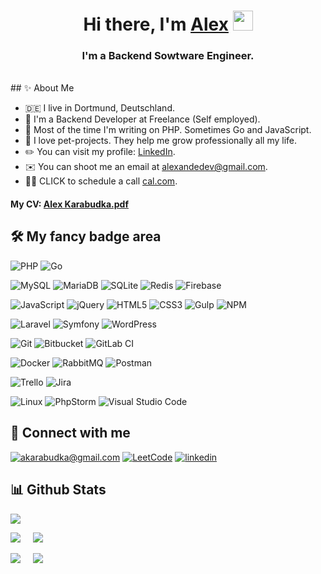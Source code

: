 
<h1 align="center">Hi there, I'm <a href="https://www.linkedin.com/in/akarabudka/" target="_blank">Alex</a> 
<img src="https://github.com/blackcater/blackcater/raw/main/images/Hi.gif" height="32"/></h1>
<h3 align="center">I'm a Backend Sowtware Engineer.</h3>

<br>
## ✨ About Me

- 🇩🇪 I live in Dortmund, Deutschland.
- 🐍 I'm a Backend Developer at Freelance (Self employed).
- 🤖 Most of the time I'm writing on PHP. Sometimes Go and JavaScript.
- 🚀 I love pet-projects. They help me grow professionally all my life.
- ✏️ You can visit my profile: [LinkedIn](https://www.linkedin.com/in/akarabudka/).
- ✉️ You can shoot me an email at [alexandedev@gmail.com](mailto:alexandedev@gmail.com).
- 📖📲 CLICK to schedule a call [cal.com](https://cal.com/alexander-karabudka).

#### My CV: [Alex Karabudka.pdf](https://raw.githubusercontent.com/akrbdk/akrbdk/main/Alex_Karabudka_Backend_Developer_CV.pdf)

## 🛠 My fancy badge area

![PHP](https://img.shields.io/badge/php-%23777BB4.svg?style=for-the-badge&logo=php&logoColor=white)
![Go](https://img.shields.io/badge/go-%2300ADD8.svg?style=for-the-badge&logo=go&logoColor=white)

![MySQL](https://img.shields.io/badge/mysql-%2300f.svg?style=for-the-badge&logo=mysql&logoColor=white)
![MariaDB](https://img.shields.io/badge/MariaDB-003545?style=for-the-badge&logo=mariadb&logoColor=white)
![SQLite](https://img.shields.io/badge/sqlite-%2307405e.svg?style=for-the-badge&logo=sqlite&logoColor=white)
![Redis](https://img.shields.io/badge/redis-%23DD0031.svg?style=for-the-badge&logo=redis&logoColor=white)
![Firebase](https://img.shields.io/badge/Firebase-039BE5?style=for-the-badge&logo=Firebase&logoColor=white)

![JavaScript](https://img.shields.io/badge/javascript-%23323330.svg?style=for-the-badge&logo=javascript&logoColor=%23F7DF1E)
![jQuery](https://img.shields.io/badge/jquery-%230769AD.svg?style=for-the-badge&logo=jquery&logoColor=white)
![HTML5](https://img.shields.io/badge/html5-%23E34F26.svg?style=for-the-badge&logo=html5&logoColor=white)
![CSS3](https://img.shields.io/badge/css3-%231572B6.svg?style=for-the-badge&logo=css3&logoColor=white)
![Gulp](https://img.shields.io/badge/GULP-%23CF4647.svg?style=for-the-badge&logo=gulp&logoColor=white)
![NPM](https://img.shields.io/badge/NPM-%23CB3837.svg?style=for-the-badge&logo=npm&logoColor=white)

![Laravel](https://img.shields.io/badge/laravel-%23FF2D20.svg?style=for-the-badge&logo=laravel&logoColor=white)
![Symfony](https://img.shields.io/badge/symfony-%23000000.svg?style=for-the-badge&logo=symfony&logoColor=white)
![WordPress](https://img.shields.io/badge/WordPress-%23117AC9.svg?style=for-the-badge&logo=WordPress&logoColor=white)

![Git](https://img.shields.io/badge/git-%23F05033.svg?style=for-the-badge&logo=git&logoColor=white)
![Bitbucket](https://img.shields.io/badge/bitbucket-%230047B3.svg?style=for-the-badge&logo=bitbucket&logoColor=white)
![GitLab CI](https://img.shields.io/badge/gitlab%20ci-%23181717.svg?style=for-the-badge&logo=gitlab&logoColor=white)

![Docker](https://img.shields.io/badge/docker-%230db7ed.svg?style=for-the-badge&logo=docker&logoColor=white)
![RabbitMQ](https://img.shields.io/badge/Rabbitmq-FF6600?style=for-the-badge&logo=rabbitmq&logoColor=white)
![Postman](https://img.shields.io/badge/Postman-FF6C37?style=for-the-badge&logo=postman&logoColor=white)

![Trello](https://img.shields.io/badge/Trello-%23026AA7.svg?style=for-the-badge&logo=Trello&logoColor=white)
![Jira](https://img.shields.io/badge/jira-%230A0FFF.svg?style=for-the-badge&logo=jira&logoColor=white)

![Linux](https://img.shields.io/badge/Linux-FCC624?style=for-the-badge&logo=linux&logoColor=black)
![PhpStorm](https://img.shields.io/badge/phpstorm-143?style=for-the-badge&logo=phpstorm&logoColor=black&color=black&labelColor=darkorchid)
![Visual Studio Code](https://img.shields.io/badge/Visual%20Studio%20Code-0078d7.svg?style=for-the-badge&logo=visual-studio-code&logoColor=white)

## 🤝 Connect with me

[![akarabudka@gmail.com](https://img.shields.io/badge/akarabudka@gmail.com%20-%23E62B1E.svg?&style=for-the-badge&logo=mail.ru&logoColor=white)](mailto:akarabudka@gmail.com) 
[![LeetCode](https://img.shields.io/badge/LeetCode-000000?style=for-the-badge&logo=LeetCode&logoColor=#d16c06)](https://leetcode.com/sanyakarabudka/)
[![linkedin](https://img.shields.io/badge/linkedin%20-%230077B5.svg?&style=for-the-badge&logo=linkedin&logoColor=white)](https://www.linkedin.com/in/akarabudka/) 

## 📊 Github Stats

<!--- 
![Metrics](https://metrics.lecoq.io/akrbdk?template=classic&base.community=0&base.metadata=0&isocalendar=1&languages=1&leetcode=1&base=header%2C%20activity%2C%20community%2C%20repositories%2C%20metadata&base.indepth=false&base.hireable=false&base.skip=false&isocalendar=false&isocalendar.duration=full-year&languages=false&languages.limit=20&languages.threshold=0%25&languages.other=false&languages.colors=github&languages.sections=most-used&languages.indepth=false&languages.analysis.timeout=15&languages.analysis.timeout.repositories=7.5&languages.categories=markup%2C%20programming&languages.recent.categories=markup%2C%20programming&languages.recent.load=300&languages.recent.days=300&leetcode=false&leetcode.user=sanyakarabudka&leetcode.sections=solved%2C%20skills%2C%20recent&leetcode.limit.skills=10&leetcode.limit.recent=3&config.timezone=Europe%2FMoscow&config.display=large)
--->
 
![](http://github-profile-summary-cards.vercel.app/api/cards/profile-details?username=akrbdk&theme=darcula)

![](http://github-profile-summary-cards.vercel.app/api/cards/repos-per-language?username=akrbdk&theme=darcula)&nbsp;&nbsp;&nbsp;&nbsp;&nbsp;![](http://github-profile-summary-cards.vercel.app/api/cards/most-commit-language?username=akrbdk&theme=darcula)

![](http://github-profile-summary-cards.vercel.app/api/cards/stats?username=akrbdk&theme=darcula)&nbsp;&nbsp;&nbsp;&nbsp;&nbsp;![](http://github-profile-summary-cards.vercel.app/api/cards/productive-time?username=akrbdk&theme=darcula&utcOffset=8)
